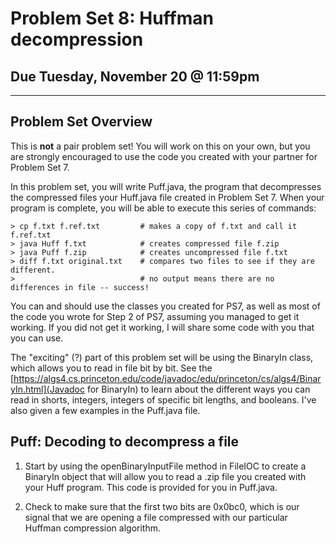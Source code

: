 # Problem Set 8: Huffman decompression

## Due Tuesday, November 20 @ 11:59pm

---

## Problem Set Overview

This is **not** a pair problem set! You will work on this on your own, but you are strongly encouraged to use the code you created with your partner for Problem Set 7.

In this problem set, you will write Puff.java, the program that decompresses the compressed files your Huff.java file created in Problem Set 7. When your program is complete, you will be able to execute this series of commands:

```
> cp f.txt f.ref.txt         # makes a copy of f.txt and call it f.ref.txt
> java Huff f.txt            # creates compressed file f.zip
> java Puff f.zip            # creates uncompressed file f.txt
> diff f.txt original.txt    # compares two files to see if they are different.
>                            # no output means there are no differences in file -- success!
```

You can and should use the classes you created for PS7, as well as most of the code you wrote for Step 2 of PS7, assuming you managed to get it working. If you did not get it working, I will share some code with you that you can use.

The "exciting" (?) part of this problem set will be using the BinaryIn class, which allows you to read in file bit by bit. See the [https://algs4.cs.princeton.edu/code/javadoc/edu/princeton/cs/algs4/BinaryIn.html](Javadoc for BinaryIn) to learn about the different ways you can read in shorts, integers, integers of specific bit lengths, and booleans. I've also given a few examples in the Puff.java file.

## Puff: Decoding to decompress a file

1. Start by using the openBinaryInputFile method in FileIOC to create a BinaryIn object that will allow you to read a .zip file you created with your Huff program. This code is provided for you in Puff.java.

2. Check to make sure that the first two bits are 0x0bc0, which is our signal that we are opening a file compressed with our particular Huffman compression algorithm.


